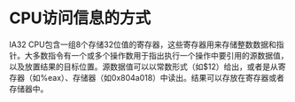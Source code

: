 # CPU访问信息的方式

IA32 CPU包含一组8个存储32位值的寄存器，这些寄存器用来存储整数数据和指针。大多数指令有一个或多个操作数用于指出执行一个操作中要引用的源数据值，以及放置结果的目标位置。源数据值可以以常数形式（如$12）给出，或者是从寄存器（如%eax）、存储器（如0x804a018）中读出。结果可以存放在寄存器或者存储器中。